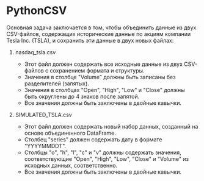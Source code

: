 # PythonCSV
Основная задача заключается в том, чтобы объединить данные из двух CSV-файлов, содержащих исторические данные по акциям компании Tesla Inc. (TSLA), и сохранить эти данные в двух новых файлах:

1. nasdaq_tsla.csv
   - Этот файл должен содержать все исходные данные из двух CSV-файлов с сохранением формата и структуры.
   - Значения в столбце "Volume" должны быть записаны без разделителей (запятых).
   - Значения в столбцах "Open", "High", "Low" и "Close" должны быть округлены до 4 знаков после запятой.
   - Все значения должны быть заключены в двойные кавычки.

2. SIMULATED_TSLA.csv
   - Этот файл должен содержать новый набор данных, созданный на основе объединенного DataFrame.
   - Столбец "series" должен содержать дату в формате "YYYYMMDDТ".
   - Столбцы "o", "h", "l", "c" и "v" должны содержать значения, соответствующие "Open", "High", "Low", "Close" и "Volume" из исходных данных, соответственно.
   - Все значения должны быть заключены в двойные кавычки.
